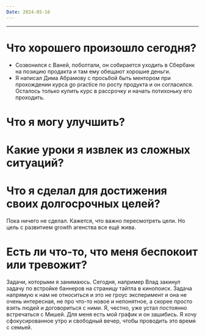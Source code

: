 ```yaml
---
Date: 2024-05-16
---
```

---
# Что хорошего произошло сегодня?
- Созвонился с Ваней, поболтали, он собирается уходить в Сбербанк на позицию продакта и там ему обещают хорошие деньги. 
- Я написал Дима Абрамову с просьбой быть ментором при прохождении курса go practice по росту продукта и он согласился. Осталось только купить курс в рассрочку и начать потихоньку его проходить. 

# Что я могу улучшить?


# Какие уроки я извлек из сложных ситуаций?



# Что я сделал для достижения своих долгосрочных целей?
Пока ничего не сделал. Кажется, что важно пересмотреть цели. 
Но цель с развитием growth агенства все ещё жива. 


# Есть ли что-то, что меня беспокоит или тревожит?
Задачи, которыми я занимаюсь. Сегодня, например Влад закинул задачу по встройке баннеров на страницу тайтла в кинопоиск. Задача напрямую к нам не относиться и это не гроус эксперимент и она не очень интересная, не про что-то новое и непонятное, а скорее просто взять людей и договориться с ними. 
Я, честно, уже устал постоянно встречаться с Мишей. Для меня есть мой график и он зашибись. Я хочу сфокусированное утро и свободный вечер, чтобы проводить это время с семьей.





